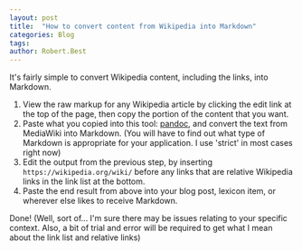 ```yaml
---
layout: post
title:  "How to convert content from Wikipedia into Markdown"
categories: Blog
tags:  
author: Robert.Best
---
```


It's fairly simple to convert Wikipedia content, including the links, into Markdown.

1. View the raw markup for any Wikipedia article by clicking the edit link at the top of the page, then copy the portion of the content that you want.
2. Paste what you copied into this tool: [pandoc](http://pandoc.org/try/), and convert the text from MediaWiki into Markdown. (You will have to find out what type of Markdown is appropriate for your application. I use 'strict' in most cases right now)
3. Edit the output from the previous step, by inserting `https://wikipedia.org/wiki/` before any links that are relative Wikipedia links in the link list at the bottom.
4. Paste the end result from above into your blog post, lexicon item, or wherever else likes to receive Markdown.

Done! (Well, sort of... I'm sure there may be issues relating to your specific context. Also, a bit of trial and error will be required to get what I mean about the link list and relative links)

